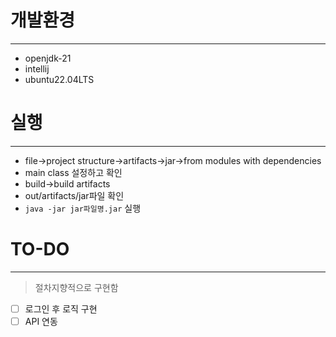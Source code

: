 # 개발환경

---
- openjdk-21
- intellij
- ubuntu22.04LTS
# 실행

---
- file->project structure->artifacts->jar->from modules with dependencies
- main class 설정하고 확인
- build->build artifacts
- out/artifacts/jar파일 확인
- `java -jar jar파일명.jar` 실행
# TO-DO
---
> 절차지향적으로 구현함
- [ ] 로그인 후 로직 구현
- [ ] API 연동